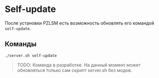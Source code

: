 # Self-update
После установки PZLSM есть возможность обновлять его командой `self-update`.

## Команды

    ./server.sh self-update

> TODO: Команда в разработке. На данный момент может обновляться только сам скрипт server.sh без модов.
